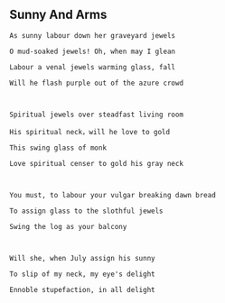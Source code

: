 ## Sunny And Arms
    As sunny labour down her graveyard jewels

    O mud-soaked jewels! Oh, when may I glean

    Labour a venal jewels warming glass, fall

    Will he flash purple out of the azure crowd



    Spiritual jewels over steadfast living room

    His spiritual neck，will he love to gold

    This swing glass of monk

    Love spiritual censer to gold his gray neck



    You must, to labour your vulgar breaking dawn bread

    To assign glass to the slothful jewels

    Swing the log as your balcony



    Will she, when July assign his sunny

    To slip of my neck, my eye's delight

    Ennoble stupefaction, in all delight

